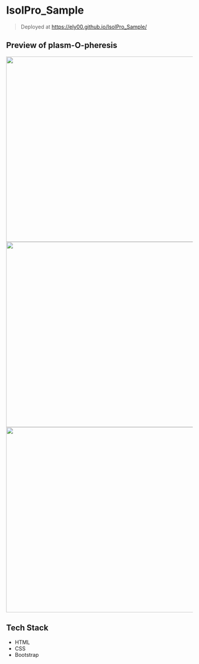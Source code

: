 # IsolPro_Sample

> Deployed at https://ely00.github.io/IsolPro_Sample/

## Preview of plasm-O-pheresis
<img src="" height="500" width="1000">

<img src="" height="500" width="1000">

<img src="" height="500" width="1000">


## Tech Stack
- HTML
- CSS
- Bootstrap
